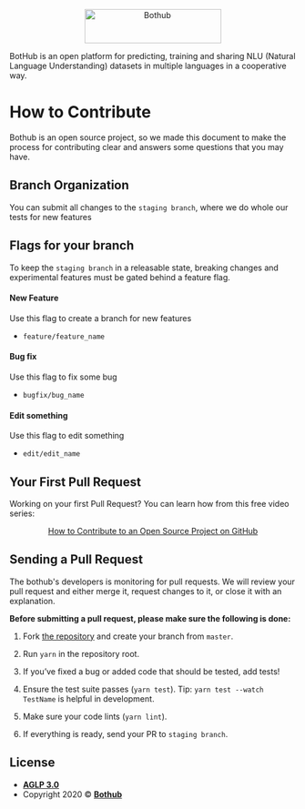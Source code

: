 <p align="center">
    <img src="https://user-images.githubusercontent.com/5360835/65427083-1af35900-de01-11e9-86ef-59f1eee79a68.png" width="240" height="60" alt="Bothub" />
</p>

<p>
BotHub is an open platform for predicting, training and sharing NLU (Natural Language Understanding) datasets in multiple languages in a cooperative way.
</p>

# How to Contribute

Bothub is an open source project, so we made this document to make the process for contributing clear and answers some questions that you may have.

## Branch Organization
You can submit all changes to the `staging branch`, where we do whole our tests for new features

## Flags for your branch

To keep the `staging branch` in a releasable state, breaking changes and experimental features must be gated behind a feature flag.

#### New Feature
Use this flag to create a branch for new features
 - `feature/feature_name`

#### Bug fix
Use this flag to fix some bug
- `bugfix/bug_name`

#### Edit something
Use this flag to edit something
- `edit/edit_name`

## Your First Pull Request

Working on your first Pull Request? You can learn how from this free video series:
<p align="center">
<a href="https://egghead.io/series/how-to-contribute-to-an-open-source-project-on-github">
How to Contribute to an Open Source Project on GitHub
</a>
</p>

## Sending a Pull Request
The bothub's developers is monitoring for pull requests. We will review your pull request and either merge it, request changes to it, or close it with an explanation.

**Before submitting a pull request, please make sure the following is done:**

1.  Fork  [the repository](https://github.com/bothub-it/bothub-engine)  and create your branch from  `master`.

2.  Run  `yarn`  in the repository root.

3.  If you’ve fixed a bug or added code that should be tested, add tests!

4.  Ensure the test suite passes (`yarn test`). Tip:  `yarn test --watch TestName`  is helpful in development.

5.  Make sure your code lints (`yarn lint`). 

6.  If everything is ready, send your PR to `staging branch`.

## License

- **[AGLP 3.0](https://github.com/bothub-it/bothub-engine/blob/master/LICENSE)**
- Copyright 2020 ©  **<a href="https://github.com/bothub-it">Bothub</a>**
